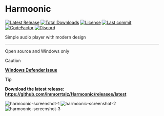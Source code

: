 # Harmoonic

[![Latest Release](https://img.shields.io/github/v/release/immorrtalz/Harmoonic?label=latest%20release&color=44cc11)](https://github.com/immorrtalz/Harmoonic/releases/latest)
[![Total Downloads](https://img.shields.io/github/downloads/immorrtalz/Harmoonic/total?label=total%20downloads&color=blue)](https://github.com/immorrtalz/Harmoonic/releases)
[![License](https://img.shields.io/badge/license-GPL%20v3-yellow?color=goldenrod)](https://github.com/immorrtalz/Harmoonic/blob/main/LICENSE)
[![Last commit](https://img.shields.io/github/last-commit/immorrtalz/Harmoonic?color=orange)]()
[![CodeFactor](https://www.codefactor.io/repository/github/immorrtalz/harmoonic/badge)](https://www.codefactor.io/repository/github/immorrtalz/harmoonic)
[![Discord](https://img.shields.io/discord/600372807062519848?label=developer's%20discord&color=slateblue)](https://discord.gg/GbzYVdF)

Simple audio player with modern design

---

Open source and Windows only

> [!CAUTION]
> **[Windows Defender issue](https://github.com/immorrtalz/Harmoonic/issues/9)**

> [!TIP]
> **Download the latest release: https://github.com/immorrtalz/Harmoonic/releases/latest**

![harmoonic-screenshot-1](https://github.com/immorrtalz/Harmoonic/assets/61843974/b824b7c9-ffbc-4a99-bd7f-d776113897d6)
![harmoonic-screenshot-2](https://github.com/immorrtalz/Harmoonic/assets/61843974/007ccb9e-d98c-424b-ba89-56cc0d4ea08e)
![harmoonic-screenshot-3](https://github.com/immorrtalz/Harmoonic/assets/61843974/27210765-bc8e-4343-91fa-c9ac5ac5096d)

